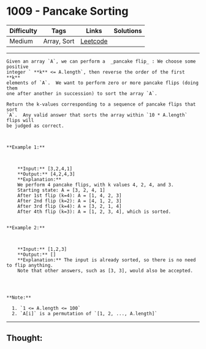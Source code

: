 # 1009 - Pancake Sorting

Difficulty  | Tags | Links | Solutions
----------- | ---- | ----- | -----
Medium | Array, Sort | [Leetcode](https://leetcode.com/problems/pancake-sorting/description/) |


-----------

```
Given an array `A`, we can perform a  _pancake flip_ : We choose some positive
integer ` **k** <= A.length`, then reverse the order of the first **k**
elements of `A`.  We want to perform zero or more pancake flips (doing them
one after another in succession) to sort the array `A`.

Return the k-values corresponding to a sequence of pancake flips that sort
`A`.  Any valid answer that sorts the array within `10 * A.length` flips will
be judged as correct.



**Example 1:**

    
    
    **Input:** [3,2,4,1]
    **Output:** [4,2,4,3]
    **Explanation:**
    We perform 4 pancake flips, with k values 4, 2, 4, and 3.
    Starting state: A = [3, 2, 4, 1]
    After 1st flip (k=4): A = [1, 4, 2, 3]
    After 2nd flip (k=2): A = [4, 1, 2, 3]
    After 3rd flip (k=4): A = [3, 2, 1, 4]
    After 4th flip (k=3): A = [1, 2, 3, 4], which is sorted. 
    

**Example 2:**

    
    
    **Input:** [1,2,3]
    **Output:** []
    **Explanation:** The input is already sorted, so there is no need to flip anything.
    Note that other answers, such as [3, 3], would also be accepted.
    



**Note:**

  1. `1 <= A.length <= 100`
  2. `A[i]` is a permutation of `[1, 2, ..., A.length]`
```

-----------

## Thought:
